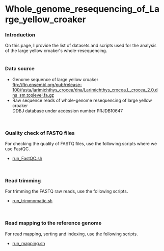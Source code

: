 # Whole_genome_resequencing_of_Large_yellow_croaker
### Introduction
On this page, I provide the list of datasets and scripts used for the analysis of the large yellow croaker's whole-resequencing.  
<br />

### Data source
- Genome sequence of large yellow croaker  
ftp://ftp.ensembl.org/pub/release-100/fasta/larimichthys_crocea/dna/Larimichthys_crocea.L_crocea_2.0.dna_sm.toplevel.fa.gz
- Raw sequence reads of whole-genome resequencing of large yellow croaker  
DDBJ database under accession number PRJDB10647  
<br />

### Quality check of FASTQ files
For checking the quality of FASTQ files, use the following scripts where we use FastQC.
- [run_FastQC.sh](./run_FastQC.sh)  
<br />

### Read trimming
For trimming the FASTQ raw reads, use the following scripts.
- [run_trimmomatic.sh](./run_trimmomatic.sh)  
<br />

### Read mapping to the reference genome
For read mapping, sorting and indexing, use the following scripts.  
- [run_mapping.sh](./run_mapping.sh)  
<br />



